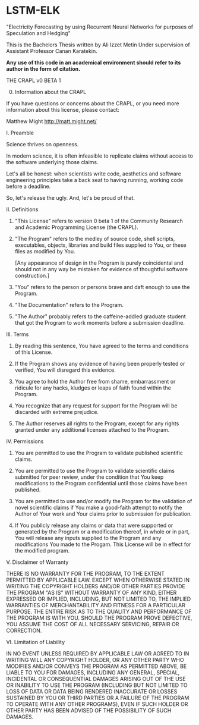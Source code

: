 # LSTM-ELK <br>
"Electricity Forecasting by using Recurrent Neural Networks for purposes of Speculation and Hedging" <br>

This is the Bachelors Thesis written by Ali Izzet Metin Under supervision of Assistant Professor Canan Karatekin. <br>

**Any use of this code in an academical environment should refer to its author in the form of citation.** <br> 





 THE CRAPL v0 BETA 1


0. Information about the CRAPL

If you have questions or concerns about the CRAPL, or you need more
information about this license, please contact:

   Matthew Might
   http://matt.might.net/


I. Preamble

Science thrives on openness.

In modern science, it is often infeasible to replicate claims without
access to the software underlying those claims.

Let's all be honest: when scientists write code, aesthetics and
software engineering principles take a back seat to having running,
working code before a deadline.

So, let's release the ugly.  And, let's be proud of that.


II. Definitions

1. "This License" refers to version 0 beta 1 of the Community
    Research and Academic Programming License (the CRAPL). 

2. "The Program" refers to the medley of source code, shell scripts,
    executables, objects, libraries and build files supplied to You,
    or these files as modified by You.

   [Any appearance of design in the Program is purely coincidental and
    should not in any way be mistaken for evidence of thoughtful
    software construction.]

3. "You" refers to the person or persons brave and daft enough to use
    the Program.

4. "The Documentation" refers to the Program.

5. "The Author" probably refers to the caffeine-addled graduate
    student that got the Program to work moments before a submission
    deadline.


III. Terms

1. By reading this sentence, You have agreed to the terms and
   conditions of this License.
  
2. If the Program shows any evidence of having been properly tested
   or verified, You will disregard this evidence.

3. You agree to hold the Author free from shame, embarrassment or
   ridicule for any hacks, kludges or leaps of faith found within the
   Program.

4. You recognize that any request for support for the Program will be
   discarded with extreme prejudice.

5. The Author reserves all rights to the Program, except for any
   rights granted under any additional licenses attached to the
   Program.


IV. Permissions

1. You are permitted to use the Program to validate published
   scientific claims.

2. You are permitted to use the Program to validate scientific claims
   submitted for peer review, under the condition that You keep
   modifications to the Program confidential until those claims have
   been published.
 
3. You are permitted to use and/or modify the Program for the
   validation of novel scientific claims if You make a good-faith
   attempt to notify the Author of Your work and Your claims prior to
   submission for publication.
 
4. If You publicly release any claims or data that were supported or
   generated by the Program or a modification thereof, in whole or in
   part, You will release any inputs supplied to the Program and any
   modifications You made to the Progam.  This License will be in
   effect for the modified program.


V. Disclaimer of Warranty

THERE IS NO WARRANTY FOR THE PROGRAM, TO THE EXTENT PERMITTED BY
APPLICABLE LAW. EXCEPT WHEN OTHERWISE STATED IN WRITING THE COPYRIGHT
HOLDERS AND/OR OTHER PARTIES PROVIDE THE PROGRAM "AS IS" WITHOUT
WARRANTY OF ANY KIND, EITHER EXPRESSED OR IMPLIED, INCLUDING, BUT NOT
LIMITED TO, THE IMPLIED WARRANTIES OF MERCHANTABILITY AND FITNESS FOR
A PARTICULAR PURPOSE. THE ENTIRE RISK AS TO THE QUALITY AND
PERFORMANCE OF THE PROGRAM IS WITH YOU. SHOULD THE PROGRAM PROVE
DEFECTIVE, YOU ASSUME THE COST OF ALL NECESSARY SERVICING, REPAIR OR
CORRECTION.


VI. Limitation of Liability

IN NO EVENT UNLESS REQUIRED BY APPLICABLE LAW OR AGREED TO IN WRITING
WILL ANY COPYRIGHT HOLDER, OR ANY OTHER PARTY WHO MODIFIES AND/OR
CONVEYS THE PROGRAM AS PERMITTED ABOVE, BE LIABLE TO YOU FOR DAMAGES,
INCLUDING ANY GENERAL, SPECIAL, INCIDENTAL OR CONSEQUENTIAL DAMAGES
ARISING OUT OF THE USE OR INABILITY TO USE THE PROGRAM (INCLUDING BUT
NOT LIMITED TO LOSS OF DATA OR DATA BEING RENDERED INACCURATE OR
LOSSES SUSTAINED BY YOU OR THIRD PARTIES OR A FAILURE OF THE PROGRAM
TO OPERATE WITH ANY OTHER PROGRAMS), EVEN IF SUCH HOLDER OR OTHER
PARTY HAS BEEN ADVISED OF THE POSSIBILITY OF SUCH DAMAGES.

